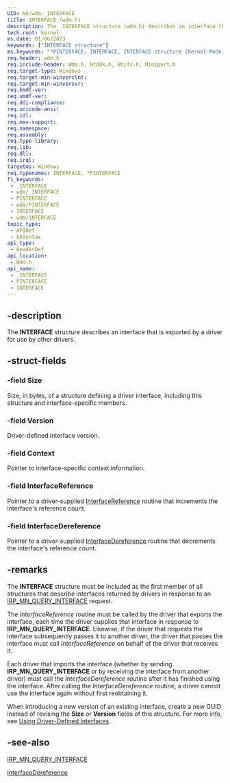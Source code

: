 ```yaml
---
UID: NS:wdm._INTERFACE
title: INTERFACE (wdm.h)
description: The _INTERFACE structure (wdm.h) describes an interface that is exported by a driver for use by other drivers.
tech.root: kernel
ms.date: 01/06/2023
keywords: ["INTERFACE structure"]
ms.keywords: "*PINTERFACE, INTERFACE, INTERFACE structure [Kernel-Mode Driver Architecture], PINTERFACE, PINTERFACE structure pointer [Kernel-Mode Driver Architecture], _INTERFACE, kernel.interface, kstruct_b_667d57fa-a959-4904-a15e-af4d4f44988e.xml, wdm/INTERFACE, wdm/PINTERFACE"
req.header: wdm.h
req.include-header: Wdm.h, Ntddk.h, Ntifs.h, Miniport.h
req.target-type: Windows
req.target-min-winverclnt: 
req.target-min-winversvr: 
req.kmdf-ver: 
req.umdf-ver: 
req.ddi-compliance: 
req.unicode-ansi: 
req.idl: 
req.max-support: 
req.namespace: 
req.assembly: 
req.type-library: 
req.lib: 
req.dll: 
req.irql: 
targetos: Windows
req.typenames: INTERFACE, *PINTERFACE
f1_keywords:
 - _INTERFACE
 - wdm/_INTERFACE
 - PINTERFACE
 - wdm/PINTERFACE
 - INTERFACE
 - wdm/INTERFACE
topic_type:
 - APIRef
 - kbSyntax
api_type:
 - HeaderDef
api_location:
 - Wdm.h
api_name:
 - _INTERFACE
 - PINTERFACE
 - INTERFACE
---
```


## -description

The **INTERFACE** structure describes an interface that is exported by a driver for use by other drivers.

## -struct-fields

### -field Size

Size, in bytes, of a structure defining a driver interface, including this structure and interface-specific members.

### -field Version

Driver-defined interface version.

### -field Context

Pointer to interface-specific context information.

### -field InterfaceReference

Pointer to a driver-supplied [InterfaceReference](./nc-wdm-pinterface_reference.md) routine that increments the interface's reference count.

### -field InterfaceDereference

Pointer to a driver-supplied [InterfaceDereference](./nc-wdm-pinterface_dereference.md) routine that decrements the interface's reference count.

## -remarks

The **INTERFACE** structure must be included as the first member of all structures that describe interfaces returned by drivers in response to an [IRP_MN_QUERY_INTERFACE](/windows-hardware/drivers/kernel/irp-mn-query-interface) request.

The *InterfaceReference* routine must be called by the driver that exports the interface, each time the driver supplies that interface in response to **IRP_MN_QUERY_INTERFACE**. Likewise, if the driver that requests the interface subsequently passes it to another driver, the driver that passes the interface must call *InterfaceReference* on behalf of the driver that receives it.

Each driver that imports the interface (whether by sending **IRP_MN_QUERY_INTERFACE** or by receiving the interface from another driver) must call the *InterfaceDereference* routine after it has finished using the interface. After calling the *InterfaceDereference* routine, a driver cannot use the interface again without first reobtaining it.

When introducing a new version of an existing interface, create a new GUID instead of revising the **Size** or **Version** fields of this structure. For more info, see [Using Driver-Defined Interfaces](/windows-hardware/drivers/wdf/using-driver-defined-interfaces).

## -see-also

[IRP_MN_QUERY_INTERFACE](/windows-hardware/drivers/kernel/irp-mn-query-interface)

[InterfaceDereference](./nc-wdm-pinterface_dereference.md)
